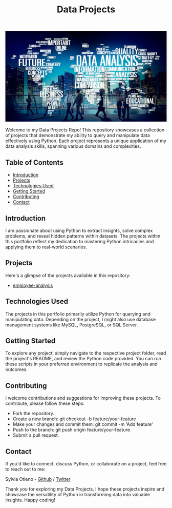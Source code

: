 <h1 align="center"> Data Projects </h1> <br>
<p align="center">
  <a href="#">
    <img src="images/data.jpg">
  </a>
</p>

Welcome to my Data Projects Repo! This repository showcases a collection of projects that demonstrate my ability to query and manipulate data effectively using Python. Each project represents a unique application of my data analysis skills, spanning various domains and complexities.

## Table of Contents

- [Introduction](#introduction)
- [Projects](#projects)
- [Technologies Used](#technologies-used)
- [Getting Started](#getting-started)
- [Contributing](#contributing)
- [Contact](#contact)

## Introduction

I am passionate about using Python to extract insights, solve complex problems, and reveal hidden patterns within datasets. The projects within this portfolio reflect my dedication to mastering Python intricacies and applying them to real-world scenarios.

## Projects

Here's a glimpse of the projects available in this repository:

- [employee-analysis](employee-analysis)

## Technologies Used

The projects in this portfolio primarily utilize Python for querying and manipulating data. Depending on the project, I might also use database management systems like MySQL, PostgreSQL, or SQL Server.

## Getting Started

To explore any project, simply navigate to the respective project folder, read the project's README, and review the Python code provided. You can run these scripts in your preferred environment to replicate the analysis and outcomes.

## Contributing

I welcome contributions and suggestions for improving these projects. To contribute, please follow these steps:

- Fork the repository.
- Create a new branch: git checkout -b feature/your-feature
- Make your changes and commit them: git commit -m 'Add feature'
- Push to the branch: git push origin feature/your-feature
- Submit a pull request.

## Contact

If you'd like to connect, discuss Python, or collaborate on a project, feel free to reach out to me:

Sylvia Otieno - [Github](https://github.com/sotieno) / [Twitter](https://twitter.com/sotienos)

Thank you for exploring my Data Projects. I hope these projects inspire and showcase the versatility of Python in transforming data into valuable insights. Happy coding!
